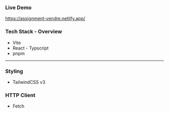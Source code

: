### Live Demo 

https://assignment-vendre.netlify.app/

### Tech Stack - Overview
- Vite
- React - Typscript
- pnpm

---

### Styling
- TailwindCSS v3

### HTTP Client
- Fetch

